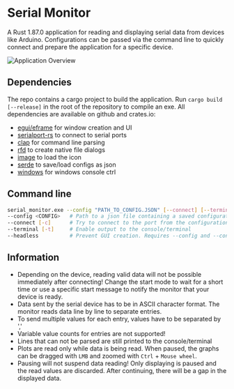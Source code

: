 # Serial Monitor
A Rust 1.87.0 application for reading and displaying serial data from devices like Arduino.
Configurations can be passed via the command line to quickly connect and prepare the application for a specific device.

![Application Overview](docs/application.png)

## Dependencies
The repo contains a cargo project to build the application. Run `cargo build [--release]` in the root of the repository to compile an exe.
All dependencies are available on github and crates.io:
- [egui/eframe](https://github.com/emilk/egui) for window creation and UI
- [serialport-rs](https://github.com/serialport/serialport-rs) to connect to serial ports
- [clap](https://github.com/clap-rs/clap) for command line parsing
- [rfd](https://github.com/PolyMeilex/rfd) to create native file dialogs
- [image](https://github.com/image-rs/image) to load the icon
- [serde](https://github.com/serde-rs/json) to save/load configs as json
- [windows](https://github.com/microsoft/windows-rs) for windows console ctrl

## Command line
```bash
serial_monitor.exe --config "PATH_TO_CONFIG.JSON" [--connect] [--terminal] [--headless]
--config <CONFIG>   # Path to a json file containing a saved configuration
--connect [-c]      # Try to connect to the port from the configuration
--terminal [-t]     # Enable output to the console/terminal
--headless          # Prevent GUI creation. Requires --config and --connect
```

## Information
- Depending on the device, reading valid data will not be possible immediately after connecting! Change the start mode to wait for a short time or use a specific start message to notify the monitor that your device is ready.
- Data sent by the serial device has to be in ASCII character format. The monitor reads data line by line to separate entries.
- To send multiple values for each entry, values have to be separated by ','
- Variable value counts for entries are not supported!
- Lines that can not be parsed are still printed to the console/terminal
- Plots are read only while data is being read. When paused, the graphs can be dragged with `LMB` and zoomed with `Ctrl` + `Mouse wheel`.
- Pausing will not suspend data reading! Only displaying is paused and the read values are discarded. After continuing, there will be a gap in the displayed data.
